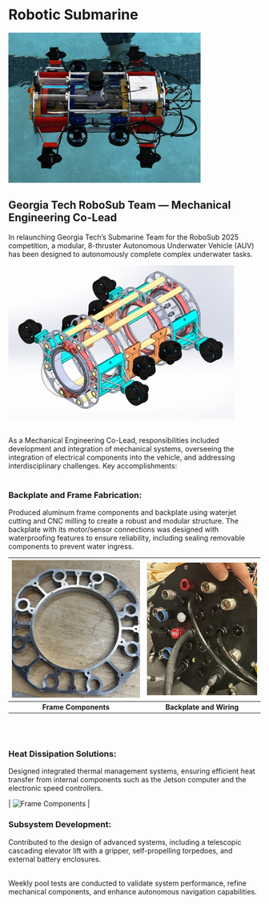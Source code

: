# Robotic Submarine
<img src="https://raw.githubusercontent.com/zgreenberg02/RoboticSubmarine/master/Images/RoboticSubmarine.jpg" alt="Robotic Submarine" height="300">
<br />

## Georgia Tech RoboSub Team — Mechanical Engineering Co-Lead
In relaunching Georgia Tech’s Submarine Team for the RoboSub 2025 competition, a modular, 8-thruster Autonomous Underwater Vehicle (AUV) has been designed to autonomously complete complex underwater tasks. <br />

![SubmarineFrame](https://raw.githubusercontent.com/zgreenberg02/RoboticSubmarine/master/Images/SubmarineFrame.jpg)
<br /><br />

As a Mechanical Engineering Co-Lead, responsibilities included development and integration of mechanical systems, overseeing the integration of electrical components into the vehicle, and addressing interdisciplinary challenges. Key accomplishments: <br /><br />

### Backplate and Frame Fabrication:
Produced aluminum frame components and backplate using waterjet cutting and CNC milling to create a robust and modular structure. The backplate with its motor/sensor connections was designed with waterproofing features to ensure reliability, including sealing removable components to prevent water ingress. <br />

| ![Frame Components](https://raw.githubusercontent.com/zgreenberg02/RoboticSubmarine/master/Images/FrameComponents.jpg?cache-bust=1) | ![Backplate and Wiring](https://raw.githubusercontent.com/zgreenberg02/RoboticSubmarine/master/Images/BackplateAndWiring.jpg) |
|:------------------------------------------------------------------------------------------------:|:------------------------------------------------------------------------------------------------:|
| **Frame Components** | **Backplate and Wiring** |

<br /><br />

### Heat Dissipation Solutions:
Designed integrated thermal management systems, ensuring efficient heat transfer from internal components such as the Jetson computer and the electronic speed controllers.<br />

| ![Frame Components](https://github.com/zgreenberg02/RoboticSubmarine/master/Images/ESCMount.jpg) |


### Subsystem Development:
Contributed to the design of advanced systems, including a telescopic cascading elevator lift with a gripper, self-propelling torpedoes, and external battery enclosures.<br /><br />

Weekly pool tests are conducted to validate system performance, refine mechanical components, and enhance autonomous navigation capabilities.





